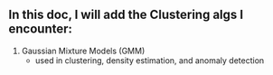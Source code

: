## In this doc, I will add the Clustering algs I encounter:
1. Gaussian Mixture Models (GMM)
    - used in clustering, density estimation, and anomaly detection

